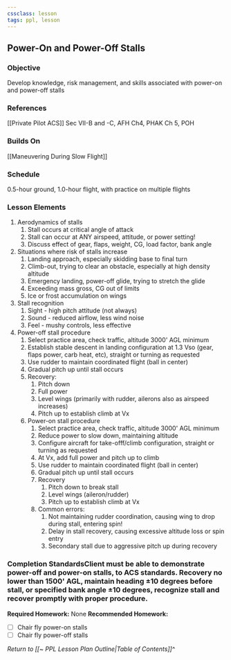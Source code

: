```yaml
---
cssclass: lesson
tags: ppl, lesson
---
```

## Power-On and Power-Off Stalls

### Objective
Develop knowledge, risk management, and skills associated with power-on and power-off stalls

### References
[[Private Pilot ACS]] Sec VII-B and -C, AFH Ch4, PHAK Ch 5, POH

### Builds On
[[Maneuvering During Slow Flight]]

### Schedule
0.5-hour ground, 1.0-hour flight, with practice on multiple flights

### Lesson Elements
1. Aerodynamics of stalls
	1. Stall occurs at critical angle of attack
	2. Stall can occur at ANY airspeed, attitude, or power setting!
	3. Discuss effect of gear, flaps, weight, CG, load factor, bank angle
2. Situations where risk of stalls increase
	1. Landing approach, especially skidding base to final turn
	2. Climb-out, trying to clear an obstacle, especially at high density altitude
	3. Emergency landing, power-off glide, trying to stretch the glide
	4. Exceeding mass gross, CG out of limits
	5. Ice or frost accumulation on wings
3. Stall recognition
	1. Sight - high pitch attitude (not always)
	2. Sound - reduced airflow, less wind noise
	3. Feel - mushy controls, less effective
4. Power-off stall procedure
	1. Select practice area, check traffic, altitude 3000' AGL minimum
	2. Establish stable descent in landing configuration at 1.3 Vso (gear, flaps power, carb heat, etc), straight or turning as requested
	3. Use rudder to maintain coordinated flight (ball in center)
	4. Gradual pitch up until stall occurs
	5. Recovery:
		1. Pitch down
		2. Full power
		3. Level wings (primarily with rudder, ailerons also as airspeed increases)
		4. Pitch up to establish climb at Vx
	6. Power-on stall procedure
		1. Select practice area, check traffic, altitude 3000' AGL minimum
		2. Reduce power to slow down, maintaining altitude
		3. Configure aircraft for take-offf/climb configuration, straight or turning as requested
		4. At Vx, add full power and pitch up to climb
		5. Use rudder to maintain coordinated flight (ball in center)
		6. Gradual pitch up until stall occurs
		7. Recovery
			1. Pitch down to break stall
			2. Level wings (aileron/rudder)
			3. Pitch up to establish climb at Vx
		8. Common errors:
			1. Not maintaining rudder coordination, causing wing to drop during stall, entering spin!
			2. Delay in stall recovery, causing excessive altitude loss or spin entry
			3. Secondary stall due to aggressive pitch up during recovery

### Completion StandardsClient must be able to demonstrate power-off and power-on stalls, to ACS standards. Recovery no lower than 1500' AGL, maintain heading &plusmn;10 degrees before stall, or specified bank angle &plusmn;10 degrees, recognize stall and recover promptly with proper procedure.

**Required Homework:** None
**Recommended Homework:** 
- [ ] Chair fly power-on stalls
- [ ] Chair fly power-off stalls

*Return to [[~ PPL Lesson Plan Outline|Table of Contents]]^*